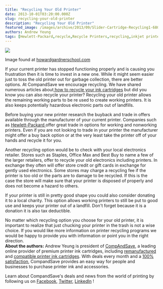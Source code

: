 ```yaml
---
title: "Recycling Your Old Printer"
date: 2013-10-01T03:20:00.000Z
slug: recycling-your-old-printer
description: "Recycling Your Old Printer"
featured_image: /images/archive/2013/09/Slider-Cartridge-Recycling1-680x320-1.png
authors: Andrew Yeung
tags: [Hewlett-Packard,recycle,Recycle Printers,recycling,inkjet printer,printers,printing]
---
```


[![](/blog/images/Slider-Cartridge-Recycling1-680x320.png)](/blog/images/Slider-Cartridge-Recycling1-680x320.png)

Image found at [howardgardnerschool.com](https://howardgardnerschool.com/)

If your current printer has stopped functioning properly and is causing you frustration then it is time to invest in a new one. While it might seem easier just to toss the old printer out for garbage collection, there are better options. At CompandSave we encourage recycling. We have shared numerous articles about[ how to recycle your ink cartridges](https://blog.compandsave.com/2013/06/what-to-do-with-your-used-ink-cartridges.html) but did you know you can also recycle your printer? Recycling your old printer allows the remaining working parts to be re used to create working printers. It is also keeps potentially hazardous electronic parts out of landfills.

Before buying your new printer research the buyback and trade in offers available through the manufacturer of your current printer. Companies such as [Hewlett-Packard ](https://www.hp.com/us-en/home.html#.UknPoBZ8s%5F4)offer great trade in options for working and nonworking printers. Even if you are not looking to trade in your printer the manufacturer might offer a buy back option or at the very least take the printer off of your hands and recycle it for you.

Another recycling option would be to check with your local electronics retailer. Stores such as Staples, Office Max and Best Buy to name a few of the larger retailers, offer to recycle your old electronics including printers. In exchange they often will offer store credit or gift cards in exchange for gently used electronics. Some stores may charge a recycling fee if the printer is too old or the parts are to damage to be recycled. If this is the case the store will make sure that your printer is disposed of properly and does not become a hazard to others. 

If your printer is still in pretty good shape you could also consider donating it to a local charity. This option allows working printers to still be put to good use and keeps your printer out of a landfill. Don't forget because it is a donation it is also tax deductible. 

No matter which recycling option you choose for your old printer, it is important to realize that just chucking your printer in the trash is not a wise choice. If you would like more information on printer recycling programs we would be happy to provide you with information or point you in the right direction.  
**About the authors:** Andrew Yeung is president of [CompAndSave](https://www.compandsave.com/), a leading online provider of premium printer ink cartridges, including [remanufactured](https://www.compandsave.com/help) and [compatible printer ink cartridges](https://www.compandsave.com/help). With deals every month and a [100% satisfaction](https://www.compandsave.com/help), CompandSave provides an easy way for people and businesses to purchase printer ink and accessories.  
  
Learn about CompandSave's deals and news from the world of printing by following us on [Facebook](https://www.facebook.com/compandsave.ink), [Twitter](https://twitter.com/compandsave), [LinkedIn](https://www.linkedin.com) !